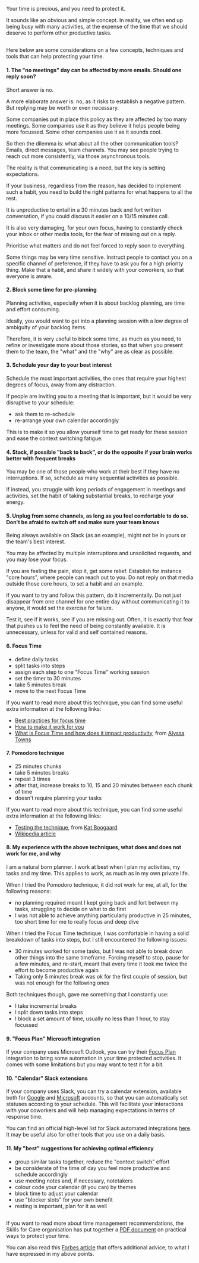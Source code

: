 Your time is precious, and you need to protect it.

It sounds like an obvious and simple concept. In reality, we often end up being busy with many activities, at the expense of the time that we should deserve to perform other productive tasks.

##

Here below are some considerations on a few concepts, techniques and tools that can help protecting your time.


#### 1. The "no meetings" day can be affected by more emails. Should one reply soon?

Short answer is no.

A more elaborate answer is: no, as it risks to establish a negative pattern. But replying may be worth or even necessary.

Some companies put in place this policy as they are affected by too many meetings. Some companies use it as they believe it helps people being more focussed. Some other companies use it as it sounds cool.

So then the dilemma is: what about all the other communication tools? Emails, direct messages, team channels. You may see people trying to reach out more consistently, via those asynchronous tools.

The reality is that communicating is a need, but the key is setting expectations.

If your business, regardless from the reason, has decided to implement such a habit, you need to build the right patterns for what happens to all the rest.

It is unproductive to entail in a 30 minutes back and fort written conversation, if you could discuss it easier on a 10/15 minutes call.

It is also very damaging, for your own focus, having to constantly check your inbox or other media tools, for the fear of missing out on a reply.

Prioritise what matters and do not feel forced to reply soon to everything.

Some things may be very time sensitive. Instruct people to contact you on a specific channel of preference, if they have to ask you for a high priority thing. Make that a habit, and share it widely with your coworkers, so that everyone is aware.


#### 2. Block some time for pre-planning

Planning activities, especially when it is about backlog planning, are time and effort consuming.

Ideally, you would want to get into a planning session with a low degree of ambiguity of your backlog items.

Therefore, it is very useful to block some time, as much as you need, to refine or investigate more about those stories, so that when you present them to the team, the "what" and the "why" are as clear as possible.


#### 3. Schedule your day to your best interest

Schedule the most important activities, the ones that require your highest degrees of focus, away from any distraction.

If people are inviting you to a meeting that is important, but it would be very disruptive to your schedule:
- ask them to re-schedule
- re-arrange your own calendar accordingly

This is to make it so you allow yourself time to get ready for these session and ease the context switching fatigue.


#### 4. Stack, if possible "back to back", or do the opposite if your brain works better with frequent breaks

You may be one of those people who work at their best if they have no interruptions. If so, schedule as many sequential activities as possible.

If instead, you struggle with long periods of engagement in meetings and activities, set the habit of taking substantial breaks, to recharge your energy.


#### 5. Unplug from some channels, as long as you feel comfortable to do so. Don't be afraid to switch off and make sure your team knows

Being always available on Slack (as an example), might not be in yours or the team's best interest.

You may be affected by multiple interruptions and unsolicited requests, and you may lose your focus.

If you are feeling the pain, stop it, get some relief. Establish for instance "core hours", where people can reach out to you. Do not reply on that media outside those core hours, to set a habit and an example.

If you want to try and follow this pattern, do it incrementally. Do not just disappear from one channel for one entire day without communicating it to anyone, it would set the exercise for failure.

Test it, see if it works, see if you are missing out. Often, it is exactly that fear that pushes us to feel the need of being constantly available. It is unnecessary, unless for valid and self contained reasons.


#### 6. Focus Time

  - define daily tasks
  - split tasks into steps
  - assign each step to one "Focus Time" working session
  - set the timer to 30 minutes
  - take 5 minutes break
  - move to the next Focus Time

If you want to read more about this technique, you can find some useful extra information at the following links:
  - [Best practices for focus time](https://docs.microsoft.com/en-us/viva/insights/tutorials/gm-focus)
  - [How to make it work for you](https://www.intelligentchange.com/blogs/read/focus-time-technique)
  - [What is Focus Time and how does it impact productivity](https://www.getclockwise.com/blog/what-is-focus-time), from [Alyssa Towns](https://www.wordswithalyssa.com/)


#### 7. Pomodoro technique

  - 25 minutes chunks
  - take 5 minutes breaks
  - repeat 3 times
  - after that, increase breaks to 10, 15 and 20 minutes between each chunk of time
  - doesn't require planning your tasks

If you want to read more about this technique, you can find some useful extra information at the following links:
  - [Testing the technique](https://www.themuse.com/advice/take-it-from-someone-who-hates-productivity-hacksthe-pomodoro-technique-actually-works#:~:text=What%20Is%20the%20Pomodoro%20Technique,are%20referred%20to%20as%20pomodoros.), from [Kat Boogaard](https://www.linkedin.com/in/katboogaard/)
  - [Wikipedia article](https://en.wikipedia.org/wiki/Pomodoro_Technique)


#### 8. My experience with the above techniques, what does and does not work for me, and why

I am a natural born planner. I work at best when I plan my activities, my tasks and my time. This applies to work, as much as in my own private life.

When I tried the Pomodoro technique, it did not work for me, at all, for the following reasons:
- no planning required meant I kept going back and fort between my tasks, struggling to decide on what to do first
- I was not able to achieve anything particularly productive in 25 minutes, too short time for me to really focus and deep dive

When I tried the Focus Time technique, I was comfortable in having a solid breakdown of tasks into steps, but I still encountered the following issues:
- 30 minutes worked for some tasks, but I was not able to break down other things into the same timeframe. Forcing myself to stop, pause for a few minutes, and re-start, meant that every time it took me twice the effort to become productive again
- Taking only 5 minutes break was ok for the first couple of session, but was not enough for the following ones

Both techniques though, gave me something that I constantly use:
- I take incremental breaks
- I split down tasks into steps
- I block a set amount of time, usually no less than 1 hour, to stay focussed


#### 9. "Focus Plan" Microsoft integration

If your company uses Microsoft Outlook, you can try their [Focus Plan](https://docs.microsoft.com/en-us/viva/insights/personal/use/focus-plan#to-create-your-focus-plan) integration to bring some automation in your time protected activities. It comes with some limitations but you may want to test it for a bit.


#### 10. "Calendar" Slack extensions

If your company uses Slack, you can try a calendar extension, available both for [Google](https://slack.com/intl/en-gb/help/articles/206329808-Google-Calendar-for-Slack) and [Microsoft](https://slack.com/intl/en-gb/help/articles/360020134853-Microsoft-Outlook-Calendar-for-Slack) accounts, so that you can automatically set statuses according to your schedule. This will facilitate your interactions with your coworkers and will help managing expectations in terms of response time.

You can find an official high-level list for Slack automated integrations [here](https://slack.com/intl/en-gb/help/categories/360000047926). It may be useful also for other tools that you use on a daily basis.


#### 11. My "best" suggestions for achieving optimal efficiency

  - group similar tasks together, reduce the "context switch" effort
  - be considerate of the time of day you feel more productive and schedule accordingly
  - use meeting notes and, if necessary, notetakers
  - colour code your calendar (if you can) by themes
  - block time to adjust your calendar
  - use "blocker slots" for your own benefit
  - resting is important, plan for it as well


##

If you want to read more about time management recommendations, the Skills for Care organisation has put together a [PDF document](https://www.skillsforcare.org.uk/Documents/Leadership-and-management/Registered-managers/BitesizeResources/Time-management-Practical-ways-to-protect-your-time.pdf) on practical ways to protect your time.

You can also read this [Forbes article](https://www.forbes.com/sites/forbescoachescouncil/2020/11/18/11-ways-to-own-and-protect-your-time-you-can-implement-this-week/?sh=6bafb6e23a9d) that offers additional advice, to what I have expressed in my above points.
